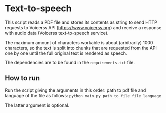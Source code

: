 # Text-to-speech

This script reads a PDF file and stores its contents as string to send  HTTP requests to Voicerss API (https://www.voicerss.org) and receive a response with audio data (Voicerss text-to-speech service).

The maximum amount of characters workable is about (arbitrarily) 1000 characters, so the text is split into chunks that are requested from the API one by one until the full original text is rendered as speech.

The dependencies are to be found in the `requirements.txt` file.

## How to run

Run the script giving the arguments in this order: path to pdf file and language of the file as follows:
`python main.py path_to_file file_language`

The latter argument is optional.
